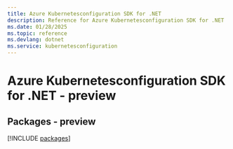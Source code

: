 ```yaml
---
title: Azure Kubernetesconfiguration SDK for .NET
description: Reference for Azure Kubernetesconfiguration SDK for .NET
ms.date: 01/28/2025
ms.topic: reference
ms.devlang: dotnet
ms.service: kubernetesconfiguration
---
```

# Azure Kubernetesconfiguration SDK for .NET - preview
## Packages - preview
[!INCLUDE [packages](kubernetesconfiguration-index.md)]